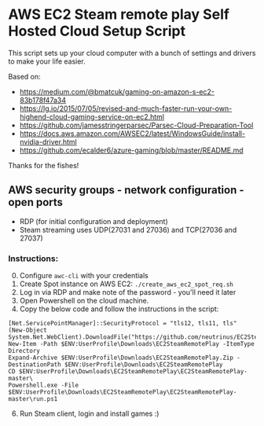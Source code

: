 # AWS EC2 Steam remote play Self Hosted Cloud Setup Script

This script sets up your cloud computer with a bunch of settings and drivers
to make your life easier. 
 
Based on:
* https://medium.com/@bmatcuk/gaming-on-amazon-s-ec2-83b178f47a34
* https://lg.io/2015/07/05/revised-and-much-faster-run-your-own-highend-cloud-gaming-service-on-ec2.html
* https://github.com/jamesstringerparsec/Parsec-Cloud-Preparation-Tool
* https://docs.aws.amazon.com/AWSEC2/latest/WindowsGuide/install-nvidia-driver.html
* https://github.com/ecalder6/azure-gaming/blob/master/README.md

Thanks for the fishes!


## AWS security groups - network configuration - open ports
* RDP (for initial configuration and deployment)
* Steam streaming uses UDP(27031 and 27036) and TCP(27036 and 27037)



### Instructions:                    
0. Configure `awc-cli` with your credentials
1. Create Spot instance on AWS EC2: `./create_aws_ec2_spot_req.sh`
2. Log in via RDP and make note of the password - you'll need it later
3. Open Powershell on the cloud machine.
4. Copy the below code and follow the instructions in the script:

```
[Net.ServicePointManager]::SecurityProtocol = "tls12, tls11, tls"  
(New-Object System.Net.WebClient).DownloadFile("https://github.com/neutrinus/EC2SteamRemotePlay/archive/master.zip","$ENV:UserProfile\Downloads\EC2SteamRemotePlay.zip")  
New-Item -Path $ENV:UserProfile\Downloads\EC2SteamRemotePlay -ItemType Directory  
Expand-Archive $ENV:UserProfile\Downloads\EC2SteamRemotePlay.Zip -DestinationPath $ENV:UserProfile\Downloads\EC2SteamRemotePlay
CD $ENV:UserProfile\Downloads\EC2SteamRemotePlay\EC2SteamRemotePlay-master\  
Powershell.exe -File $ENV:UserProfile\Downloads\EC2SteamRemotePlay\EC2SteamRemotePlay-master\run.ps1
```

6. Run Steam client, login and install games :)


